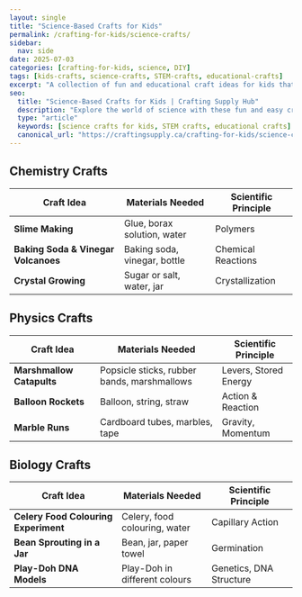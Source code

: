 ```yaml
---
layout: single
title: "Science-Based Crafts for Kids"
permalink: /crafting-for-kids/science-crafts/
sidebar:
  nav: side
date: 2025-07-03
categories: [crafting-for-kids, science, DIY]
tags: [kids-crafts, science-crafts, STEM-crafts, educational-crafts]
excerpt: "A collection of fun and educational craft ideas for kids that teach scientific principles."
seo:
  title: "Science-Based Crafts for Kids | Crafting Supply Hub"
  description: "Explore the world of science with these fun and easy craft projects for kids."
  type: "article"
  keywords: [science crafts for kids, STEM crafts, educational crafts]
  canonical_url: "https://craftingsupply.ca/crafting-for-kids/science-crafts/"
---
```


## Chemistry Crafts

| Craft Idea | Materials Needed | Scientific Principle |
|---|---|---|
| **Slime Making** | Glue, borax solution, water | Polymers |
| **Baking Soda & Vinegar Volcanoes** | Baking soda, vinegar, bottle | Chemical Reactions |
| **Crystal Growing** | Sugar or salt, water, jar | Crystallization |

## Physics Crafts

| Craft Idea | Materials Needed | Scientific Principle |
|---|---|---|
| **Marshmallow Catapults** | Popsicle sticks, rubber bands, marshmallows | Levers, Stored Energy |
| **Balloon Rockets** | Balloon, string, straw | Action & Reaction |
| **Marble Runs** | Cardboard tubes, marbles, tape | Gravity, Momentum |

## Biology Crafts

| Craft Idea | Materials Needed | Scientific Principle |
|---|---|---|
| **Celery Food Colouring Experiment** | Celery, food colouring, water | Capillary Action |
| **Bean Sprouting in a Jar** | Bean, jar, paper towel | Germination |
| **Play-Doh DNA Models** | Play-Doh in different colours | Genetics, DNA Structure |